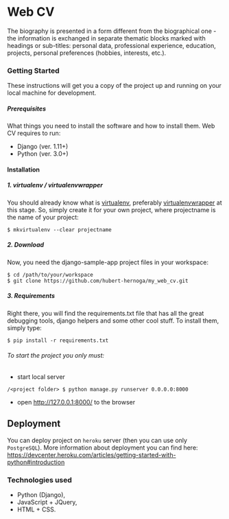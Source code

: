 #  Web CV
The biography is presented in a form different from the biographical one - the information is exchanged in separate thematic blocks marked with headings or sub-titles: personal data, professional experience, education, projects, personal preferences (hobbies, interests, etc.).

### Getting Started
These instructions will get you a copy of the project up and running on your local machine for development.
##### Prerequisites
What things you need to install the software and how to install them.
Web CV requires to run:
- Django (ver. 1.11+)
- Python (ver. 3.0+)
#### Installation
##### 1. virtualenv / virtualenvwrapper
You should already know what is [virtualenv](https://virtualenv.pypa.io/en/stable/), preferably [virtualenvwrapper](https://bitbucket.org/dhellmann/virtualenvwrapper) at this stage. So, simply create it for your own project, where projectname is the name of your project:
```
$ mkvirtualenv --clear projectname
```
##### 2. Download
Now, you need the django-sample-app project files in your workspace:
```
$ cd /path/to/your/workspace
$ git clone https://github.com/hubert-hernoga/my_web_cv.git
```
##### 3. Requirements
Right there, you will find the requirements.txt file that has all the great debugging tools, django helpers and some other cool stuff. To install them, simply type:
```
$ pip install -r requirements.txt
```

###### To start the project you only must:

- start local server
```
/<project folder> $ python manage.py runserver 0.0.0.0:8000
```
- open http://127.0.0.1:8000/ to the browser

## Deployment
You can deploy project on ```heroku``` server (then you can use only ```PostgreSQL```).
More information about deployment you can find here:
https://devcenter.heroku.com/articles/getting-started-with-python#introduction

### Technologies used

* Python (Django),
* JavaScript + JQuery,
* HTML + CSS.

